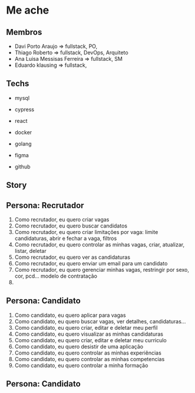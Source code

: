 # Me ache

## Membros
- Davi Porto Araujo => fullstack, PO,  
- Thiago Roberto => fullstack, DevOps, Arquiteto 
- Ana Luisa Messisas Ferreira => fullstack, SM
- Eduardo klausing => fullstack, 

## Techs 
- mysql
- cypress
- react
- docker
- golang

 
- figma
- github

## Story
## Persona: Recrutador
1. Como recrutador, eu quero criar vagas 
2. Como recrutador, eu quero buscar candidatos
3. Como recrutador, eu quero criar limitações por vaga: limite candidaturas, abrir e fechar a vaga, filtros
4. Como recrutador, eu quero controlar as minhas vagas, criar, atualizar, listar, deletar 
5. Como recrutador, eu quero ver as candidaturas 
6. Como recrutador, eu quero enviar um email para um candidato
7. Como recrutador, eu quero gerenciar minhas vagas, restringir por sexo, cor, pcd... modelo de contratação
8. 

## Persona: Candidato
1. Como candidato, eu quero aplicar para vagas
2. Como candidato, eu quero buscar vagas, ver detalhes, candidaturas...
3. Como candidato, eu quero criar, editar e deletar meu perfil
4. Como candidato, eu quero visualizar as minhas candidaturas 
5. Como candidato, eu quero criar, editar e deletar meu curriculo
6. Como candidato, eu quero desistir de uma aplicação 
7. Como candidato, eu quero controlar as minhas experiências
8. Como candidato, eu quero controlar as minhas competencias
9. Como candidato, eu quero controlar a minha formação 

## Persona: Candidato

